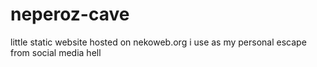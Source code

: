 # neperoz-cave

little static website hosted on nekoweb.org i use as my personal escape from social media hell
